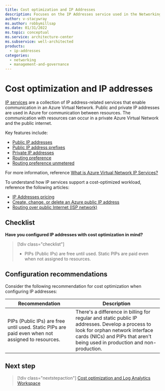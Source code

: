 ```yaml
---
title: Cost optimization and IP Addresses
description: Focuses on the IP Addresses service used in the Networking solution to provide best-practice and configuration recommendations related to Cost optimization.
author: v-stacywray
ms.author: robbymillsap
ms.date: 01/31/2022
ms.topic: conceptual
ms.service: architecture-center
ms.subservice: well-architected
products:
  - ip-addresses
categories:
  - networking
  - management-and-governance
---
```


# Cost optimization and IP addresses

[IP services](/azure/virtual-network/ip-services/) are a collection of IP address-related services that enable communication in an Azure Virtual Network. Public and private IP addresses are used in Azure for communication between resources. The communication with resources can occur in a private Azure Virtual Network and the public internet.

Key features include:

- [Public IP addresses](/azure/virtual-network/ip-services/ip-services-overview#public-ip-addresses)
- [Public IP address prefixes](/azure/virtual-network/ip-services/ip-services-overview#public-ip-address-prefixes)
- [Private IP addresses](/azure/virtual-network/ip-services/ip-services-overview#private-ip-addresses)
- [Routing preference](/azure/virtual-network/ip-services/ip-services-overview#routing-preference)
- [Routing preference unmetered](/azure/virtual-network/ip-services/ip-services-overview#routing-preference-unmetered)

For more information, reference [What is Azure Virtual Network IP Services?](/azure/virtual-network/ip-services/ip-services-overview)

To understand how IP services support a cost-optimized workload, reference the following articles:

- [IP Addresses pricing](https://azure.microsoft.com/pricing/details/ip-addresses/)
- [Create, change, or delete an Azure public IP address](/azure/virtual-network/ip-services/virtual-network-public-ip-address)
- [Routing over public Internet (ISP network)](/azure/virtual-network/ip-services/routing-preference-overview#routing-over-public-internet-isp-network)

## Checklist

**Have you configured IP addresses with cost optimization in mind?**

> [!div class="checklist"]
> - PIPs (Public IPs) are free until used. Static PIPs are paid even when not assigned to resources.

## Configuration recommendations

Consider the following recommendation for cost optimization when configuring IP addresses:

|Recommendation|Description|
|--------------|-----------|
|PIPs (Public IPs) are free until used. Static PIPs are paid even when not assigned to resources.|There's a difference in billing for regular and static public IP addresses. Develop a process to look for orphan network interface cards (NICs) and PIPs that aren't being used in production and non-production.|

## Next step

> [!div class="nextstepaction"]
> [Cost optimization and Log Analytics Workspace](cost-optimization.md)
